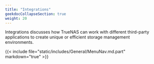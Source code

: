 ```yaml
---
title: "Integrations"
geekdocCollapseSection: true
weight: 20
---
```


Integrations discusses how TrueNAS can work with different third-party applications to create unique or efficient storage management environments.

{{< include file="static/includes/General/MenuNav.md.part" markdown="true" >}}